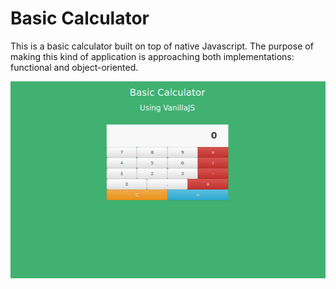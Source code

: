 # Basic Calculator

This is a basic calculator built on top of native Javascript. The purpose of making this kind of application is approaching both implementations: functional and object-oriented.

<p align="center">
	<img src="https://raw.githubusercontent.com/unclexo/vanillaJS/master/screenshots/calculator.png" >
</p>
